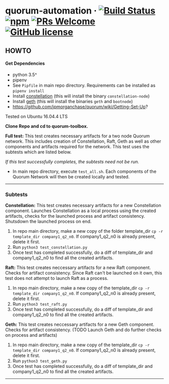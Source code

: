 # quorum-automation &middot; [![Build Status](https://img.shields.io/travis/npm/npm/latest.svg?style=flat-square)](https://travis-ci.org/npm/npm) [![npm](https://img.shields.io/npm/v/npm.svg?style=flat-square)](https://www.npmjs.com/package/npm) [![PRs Welcome](https://img.shields.io/badge/PRs-welcome-brightgreen.svg?style=flat-square)](http://makeapullrequest.com) [![GitHub license](https://img.shields.io/badge/license-MIT-blue.svg?style=flat-square)](https://github.com/your/your-project/blob/master/LICENSE)

## HOWTO

#### Get Dependencies
* python 3.5^
* pipenv
* See ```Pipfile``` in main repo directory. Requirements can be installed as ```pipenv install```
* Install [constellation](https://github.com/jpmorganchase/constellation) (this will install the binary ```constellation-node```)
* Install [geth](https://github.com/ethereum/go-ethereum/wiki/Installing-Geth) (this will install the binaries ```geth``` and ```bootnode```)
* https://github.com/jpmorganchase/quorum/wiki/Getting-Set-Up?

Tested on Ubuntu 16.04.4 LTS


**Clone Repo and cd to quorum-toolbox.**


**Full test:**
This test creates necessary artifacts for a two node 
Quorum network. This includes creation of Constellation,
Raft, Geth as well as other components and artifacts required
for the network. This test uses the subtests which are listed below.

*If this test successfully completes, the subtests need not be run.*

* In main repo directory, execute ```test_all.sh```. Each components of the Quorum Network will then be created locally 
and tested.
 
___

### Subtests

**Constellation:**
This test creates necessary artifacts for a new Constellation component. Launches Constellation as a local process using the created artifacts, checks for the launched process and artifact consistency. Shutsdown the launched process on end.

1. In repo main directory, make a new copy of the folder template_dir ```cp -r template_dir company1_q2_n0```. If company1_q2_n0 is already present, delete it first.
2. Run ```python3 test_constellation.py```
3. Once test has completed successfully, do a diff of template_dir and company1_q2_n0 to find all the created artifacts.

**Raft:**
This test creates neccessary artifacts for a new Raft component. Checks for artifact consistency. Since Raft can't be launched on it own, this test does not attempt to launch Raft as a process.

1. In repo main directory, make a new copy of the template_dir ```cp -r template_dir company1_q2_n0```. If company1_q2_n0 is already present, delete it first.
2. Run ```python3 test_raft.py```
3. Once test has completed successfully, do a diff of template_dir and company1_q2_n0 to find all the created artifacts.

**Geth:**
This test creates neccessary artifacts for a new Geth component. Checks for artifact consistency. (TODO Launch Geth and do further checks on process and artifacts)

1. In repo main directory, make a new copy of the template_dir ```cp -r template_dir company1_q2_n0```. If company1_q2_n0 is already present, delete it first.
2. Run ```python3 test_geth.py```
3. Once test has completed successfully, do a diff of template_dir and company1_q2_n0 to find all the created artifacts.
___
